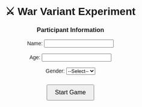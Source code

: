 
<html lang="en">
<head>
  <meta charset="UTF-8">
  <title>War Variant</title>
  <script src="https://cdnjs.cloudflare.com/ajax/libs/xlsx/0.18.5/xlsx.full.min.js"></script>
  <style>
    body { font-family: Arial, sans-serif; text-align: center; margin-top: 40px; }
    button { margin: 10px; padding: 10px 20px; font-size: 16px; cursor: pointer; }
    #game, #choiceBtns, #export { display: none; }
    #log { margin-top: 20px; max-height: 250px; overflow-y: auto; }
  </style>
</head>
<body>
  <h1>⚔️ War Variant Experiment</h1>

  <!-- Demographics Form -->
  <div id="form">
    <h3>Participant Information</h3>
    <label>Name: <input type="text" id="name"></label><br><br>
    <label>Age: <input type="number" id="age"></label><br><br>
    <label>Gender: 
      <select id="gender">
        <option value="">--Select--</option>
        <option>Male</option>
        <option>Female</option>
        <option>Other</option>
      </select>
    </label><br><br>
    <button onclick="startGame()">Start Game</button>
  </div>

  <!-- Game Area -->
  <div id="game">
    <p>Unique Game ID: <span id="gameId"></span></p>
    <p>Rounds left: <span id="rounds">10</span></p>
    <p>Your Score: <span id="playerScore">0</span> | Computer Score: <span id="compScore">0</span></p>

    <button onclick="dealCards()">Deal Cards</button>

    <div id="choiceBtns">
      <button onclick="resolveRound(true)">Play</button>
      <button onclick="resolveRound(false)">Skip</button>
    </div>

    <div id="current"></div>
    <div id="log"></div>
  </div>

  <!-- Export -->
  <div id="export">
    <button onclick="exportExcel()">Download Results (Excel)</button>
  </div>

  <script>
    let rounds = 10;
    let playerScore = 0, compScore = 0;
    let results = [];
    let flatResults = {}; // Flattened row for Excel
    let gameId = "G" + Date.now(); // Unique ID per session
    let demographics = {};

    let currentPlayerCard = null;
    let currentCompCard = null;
    let currentRound = 0;

    function startGame() {
      const name = document.getElementById("name").value;
      const age = document.getElementById("age").value;
      const gender = document.getElementById("gender").value;

      if (!name || !age || !gender) {
        alert("Please fill all demographic fields.");
        return;
      }

      demographics = { GameID: gameId, Name: name, Age: age, Gender: gender };

      document.getElementById("form").style.display = "none";
      document.getElementById("game").style.display = "block";
      document.getElementById("gameId").innerText = gameId;
    }

    function dealCards() {
      if (rounds <= 0) return;

      currentRound = 11 - rounds;
      currentPlayerCard = Math.floor(Math.random() * 10) + 1;
      currentCompCard = Math.floor(Math.random() * 10) + 1;

      document.getElementById("current").innerHTML = 
        `<p>Round ${currentRound}:<br>
        Your Card: <b>${currentPlayerCard}</b> | Computer's Card: <b>${currentCompCard}</b></p>`;

      document.getElementById("choiceBtns").style.display = "block";
    }

    function resolveRound(playerPlays) {
      let outcome = "Skipped";

      if (playerPlays) {
        if (currentPlayerCard > currentCompCard) {
          playerScore += 10;
          compScore -= 10;
          outcome = "You Win!";
        } else if (currentPlayerCard < currentCompCard) {
          playerScore -= 10;
          compScore += 10;
          outcome = "Computer Wins!";
        } else {
          outcome = "Draw (no score change)";
        }
      }

      // Save round data in flatResults
      flatResults[`PlayerChoice${currentRound}`] = playerPlays ? "Play" : "Skip";
      flatResults[`PlayerCard${currentRound}`] = playerPlays ? currentPlayerCard : "Skipped";
      flatResults[`ComputerCard${currentRound}`] = currentCompCard;

      // Save detailed log
      results.push({
        Round: currentRound,
        PlayerCard: playerPlays ? currentPlayerCard : "Skipped",
        ComputerCard: currentCompCard,
        PlayerChoice: playerPlays ? "Play" : "Skip",
        Outcome: outcome,
        PlayerScore: playerScore,
        ComputerScore: compScore
      });

      // Update UI
      rounds--;
      document.getElementById("rounds").innerText = rounds;
      document.getElementById("playerScore").innerText = playerScore;
      document.getElementById("compScore").innerText = compScore;

      const log = document.getElementById("log");
      log.innerHTML += `<p>Round ${currentRound}: You ${playerPlays ? "played " + currentPlayerCard : "skipped"} | Computer ${currentCompCard} → ${outcome}</p>`;

      document.getElementById("choiceBtns").style.display = "none";
      document.getElementById("current").innerHTML = "";

      if (rounds === 0) {
        document.getElementById("export").style.display = "block";
      }
    }

    function exportExcel() {
      // Prepare two sheets
      let gameRow = { GameID: gameId, ...flatResults };
      let ws1 = XLSX.utils.json_to_sheet([demographics]);
      let ws2 = XLSX.utils.json_to_sheet([gameRow]);

      let wb = XLSX.utils.book_new();
      XLSX.utils.book_append_sheet(wb, ws1, "Demographics");
      XLSX.utils.book_append_sheet(wb, ws2, "GameData");

      XLSX.writeFile(wb, `war_variant_${gameId}.xlsx`);
    }
  </script>
</body>
</html>
